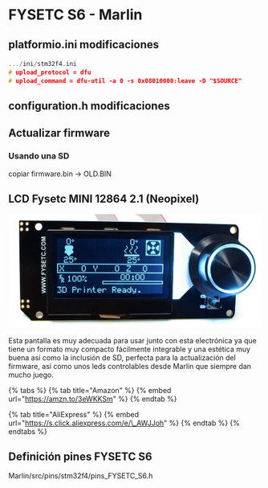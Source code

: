 # FYSETC S6 - Marlin

## platformio.ini modificaciones

```cpp
.../ini/stm32f4.ini
# upload_protocol = dfu
# upload_command = dfu-util -a 0 -s 0x08010000:leave -D "$SOURCE"
```

## configuration.h modificaciones

## Actualizar firmware

### Usando una SD

copiar firmware.bin -&gt; OLD.BIN

## LCD Fysetc MINI 12864 2.1 \(Neopixel\)

![](../../../../../.gitbook/assets/image%20%28103%29.png)

Esta pantalla es muy adecuada para usar junto con esta electrónica ya que tiene un formato muy compacto fácilmente integrable y una estética muy buena así como la inclusión de SD, perfecta para la actualización del firmware, así como unos leds controlables desde Marlin que siempre dan mucho juego. 

{% tabs %}
{% tab title="Amazon" %}
{% embed url="https://amzn.to/3eWKKSm" %}
{% endtab %}

{% tab title="AliExpress" %}
{% embed url="https://s.click.aliexpress.com/e/\_AWJJoh" %}
{% endtab %}
{% endtabs %}

## Definición pines FYSETC S6

Marlin/src/pins/stm32f4/pins\_FYSETC\_S6.h 

